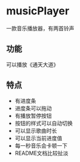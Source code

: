 # musicPlayer
一款音乐播放器，有两首铃声

## 功能

可以播放《通天大道》

## 特点

- 有进度条
- 进度条可以拖动
- 有播放暂停按钮
- 按钮的样式可以自动切换
- 可以显示歌曲时长
- 可以显示当前进度值
- 每一秒音乐会卡顿一下
- README文档比较扯淡
